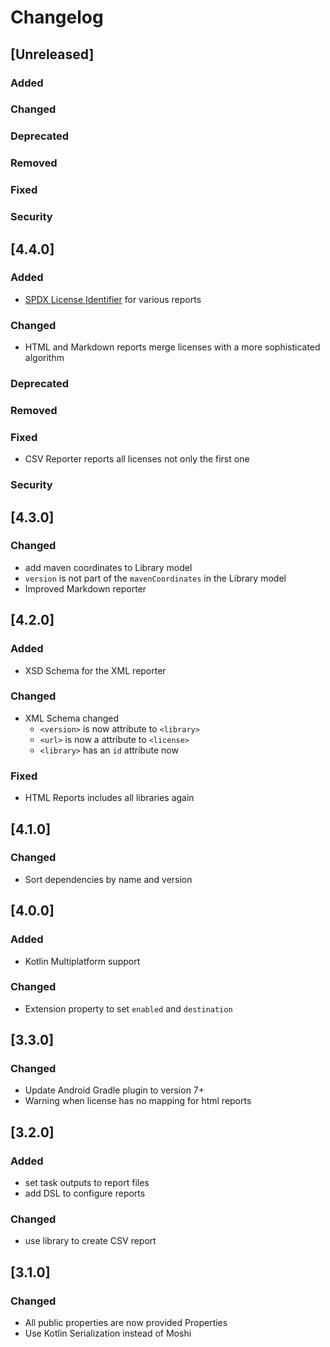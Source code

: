 # Changelog

## [Unreleased]
### Added

### Changed

### Deprecated

### Removed

### Fixed

### Security

## [4.4.0]
### Added
- [SPDX License Identifier](https://spdx.org/licenses/) for various reports

### Changed
- HTML and Markdown reports merge licenses with a more sophisticated algorithm

### Deprecated

### Removed

### Fixed
- CSV Reporter reports all licenses not only the first one

### Security

## [4.3.0]
### Changed
- add maven coordinates to Library model
- `version` is not part of the `mavenCoordinates` in the Library model
- Improved Markdown reporter

## [4.2.0]
### Added
- XSD Schema for the XML reporter

### Changed
- XML Schema changed
  - `<version>` is now attribute to `<library>`
  - `<url>` is now a attribute to `<license>`
  - `<library>` has an `id` attribute now

### Fixed
- HTML Reports includes all libraries again

## [4.1.0]
### Changed
- Sort dependencies by name and version

## [4.0.0]
### Added
- Kotlin Multiplatform support

### Changed
- Extension property to set `enabled` and `destination`

## [3.3.0]
### Changed
- Update Android Gradle plugin to version 7+
- Warning when license has no mapping for html reports

## [3.2.0]
### Added
- set task outputs to report files
- add DSL to configure reports

### Changed
- use library to create CSV report

## [3.1.0]
### Changed
- All public properties are now provided Properties
- Use Kotlin Serialization instead of Moshi